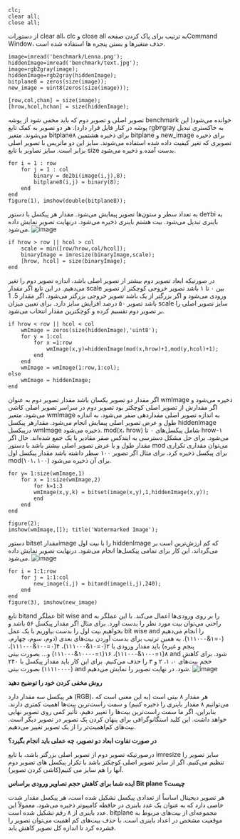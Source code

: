 
```
clc;
clear all;
close all;
```
از دستورات clear all، clc و close all  به ترتیب برای پاک کردن صفحهCommand Window، حذف متغیرها و بستن پنجره ها استفاده شده است.
```
image=imread('benchmark/Lenna.png');
hiddenImage=imread('benchmark/text.jpg');
image=rgb2gray(image); 
hiddenImage=rgb2gray(hiddenImage); 
bitplane8 = zeros(size(image));
new_image = uint8(zeros(size(image)));

[row,col,chan] = size(image);
[hrow,hcol,hchan] = size(hiddenImage);
```
تصویر اصلی و تصویر دوم که باید مخفی شود از پوشه benchmark خوانده می‌شود( این پوشه در کنار فایل قرار دارد). هر دو تصویر به کمک تابع rgb۲gray به خاکستری تبدیل می‌شوند. متغیر bitplane۸ برای ذخیره هشتمین bitplane و new_image برای ذخیره تصویری که تغیر کیفیت داده شده استفاده می‌شوند. سایز این دو ماتریس با تصویر اصلی برابر است. سایز تصاویر با تابع size بدست آمده و ذخیره می‌شود.
```
for i = 1 : row
    for j = 1 : col
        binary = de2bi(image(i,j),8);
        bitplane8(i,j) = binary(8);
    end
end
figure(1), imshow(double(bitplane8));
```
به تعداد سطر و ستون‌ها تصویر پیمایش می‌شود. مقدار هر پیکسل با دستور de۲bi به باینری تبدیل می‌شود. بیت هشتم باینری ذخیره می‌شود. درنهایت تصویر نمایش داده می‌شود.
 ![image](https://github.com/semnan-university-ai/image-processing-class-002/blob/main/exercises/fvatani/18/tamrin18-1.png)

```
if hrow > row || hcol > col
    scale = min([row/hrow,col/hcol]);
    binaryImage = imresize(binaryImage,scale);
    [hrow, hcol] = size(binaryImage);
end
```
در صورتیکه ابعاد تصویر دوم بیشتر از تصویر اصلی باشد، اندازه تصویر دوم را تغیر می‌دهیم. در این تابع اگر مقدار scale بین ۰ تا ۱ باشد تصویر خروجی کوچکتر از تصویر ورودی می‌شود و اگر بزرگتر از یک باشد تصویر خروجی بزرگتر می‌شود. اگر مقدار 5. 1 باشد تصویر ۵۰ درصد افزایش سایز دارد. برای تعیین میزان scale سایز تصویر اصلی را بر تصویر دوم تقسیم کرده و کوچکترین مقدار انتخاب می‌شود.
```
if hrow < row || hcol < col
    wmImage = zeros(size(hiddenImage),'uint8');
    for y = 1:col
        for x =1:row
            wmImage(x,y)=hiddenImage(mod(x,hrow)+1,mod(y,hcol)+1);
        end
    end
    wmImage = wmImage(1:row,1:col);
else
    wmImage = hiddenImage;
end
```
اگر مقدار دو تصویر یکسان باشد مقدار تصویر دوم به عنوان wmImage ذخیره می‌شود و اگر مقدارش از تصویر اصلی کوچکتر بود تصویر دوم در سراسر تصویر اصلی کاشی می‌شود. متغیر wmImage به اندازه تصویر اصلی مقداردهی صفر می‌شود. به اندازه طول و عرض تصویر اصلی پیمایش انجام می‌شود. مقدارهر پیکسل hiddenImage درپیکسل wmImage ذخیره می‌شود. mod(x، hrow) شامل پیکسل‌های ۰ تا hrow-۱ می‌شود. برای حل مشکل دسترسی به ایندکس صفر مقادیر با یک جمع شده‌اند. حال اگر مقدار طول و یا عرض تصویر اصلی بیشتر باشد با دستور mod می‌توان مقداری تکراری برای پیکسل ذخیره کرد. برای مثال اگر تصویر ۱۰۰ سطر داشته باشد مقدار پیکسل اول mod(۱۰۱، ۱۰۰) برای آن ذخیره می‌شود.
```
for y= 1:size(wmImage,1)
    for x = 1:size(wmImage,2)
        for k=1:3
        wmImage(x,y,k) = bitset(image(x,y),1,hiddenImage(x,y));
        end
    end
end

figure(2);
imshow(wmImage,[]); title('Watermarked Image');
```
دستور bitset مقدارimage را با بیت اول hiddenImage که کم ارزش‌ترین است بر می‌گرداند. این کار برای تمامی پیکسل‌ها انجام می‌شود. درنهایت تصویر نمایش داده می‌شود.
 ![image](https://github.com/semnan-university-ai/image-processing-class-002/blob/main/exercises/fvatani/18/tamrin18-2.png)
``` 
for i = 1:1:row
    for j = 1:1:col
        new_image(i,j) = bitand(image(i,j),240);
    end
end
figure(3), imshow(new_image)
```
تابع bitand عملگر bit wise and را بر روی ورودی‌ها اعمال می‌کند. با این عملگر به راحتی می‌توان بیت مورد نظر را بدست اورد. برای مثال اگر مقدار پیکسل ۵۶ باشد و بخواهیم بیت اول را بدست بیاوریم با یک عمل bit wise and را انجام می‌دهیم (۰=۱&۱۱۱۰۰۰). به همین ترتیب برای بدست آوردن بیت‌های بعدی (دوم، سوم، چهارم، پنجم و غیره) باید مقدار ورودی با ۲(۰=۱۰&۱۱۱۰۰۰)، ۴(۰=۱۰۰&۱۱۱۰۰۰)، ۸(۱=۱۰۰۰&۱۱۱۰۰۰)، ۱۶(۱=۱۰۰۰۰&۱۱۱۰۰۰) و... بصورت بیتی and شود. برای کاهش حجم بیت‌های ۰، ۱، ۲ و ۳ را حذف می‌کنیم. برای این کار باید مقدار پیکسل با ۲۴۰ (۱۱۱۱۰۰۰۰) بصورت بیتی and شود. در نهایت تصویر را نمایش می‌دهیم.
 ![image](https://github.com/semnan-university-ai/image-processing-class-002/blob/main/exercises/fvatani/18/tamrin18-3.png)


 **روش مخفی کردن خود را توضیح دهید**
 
هر پیکسل سه مقدار دارد (RGB)، هر مقدار ۸ بیتی است (به این معنی است که می‌توانیم ۸ مقدار باینری را ذخیره کنیم) و سمت راست‌ترین بیت‌ها اهمیت کمتری دارند. بنابراین، اگر ما سمت راست‌ترین بیت‌ها را تغییر دهیم، تأثیر کمی روی تصویر نهایی خواهد داشت. این کلید استگانوگرافی برای پنهان کردن یک تصویر در تصویر دیگر است. بیت‌های کم‌اهمیت‌تر را از یک تصویر تغییر می‌دهیم.

**در صورت تفاوت ابعاد دو تصویر، چه عملی باید انجام بگیرد؟**

درصورتیکه تصویر دوم از تصویر اصلی بزرگتر باشد، با تابع imresize سایز تصویر را تنظیم می‌کنیم. اگر از سایز تصویر اصلی کوچکتر باشد با تکرار پیکسل های تصویر دوم آنها را هم سایز می کنیم(کاشی کردن تصویر).

**ایده شما برای کاهش حجم تصاویر ورودی براساس Bit plane چیست؟**

هر تصویر دیجیتال اساساً از تعدادی پیکسل تشکیل شده است، هر پیکسل مقدار شدت خاصی دارد که به عنوان یک عدد باینری در حافظه کامپیوتر ذخیره می‌شود. معمولاً این عدد باینری از ۸ رقم تشکیل شده است. bitplane مجموعه‌ای از بیت‌های مربوط به موقعیت مشخص در اعداد باینری است. با حذف بیت‌های کم اهمیت می‌توان تصویر را فشرده کرد تا اندازه کل تصویر کاهش یابد.


